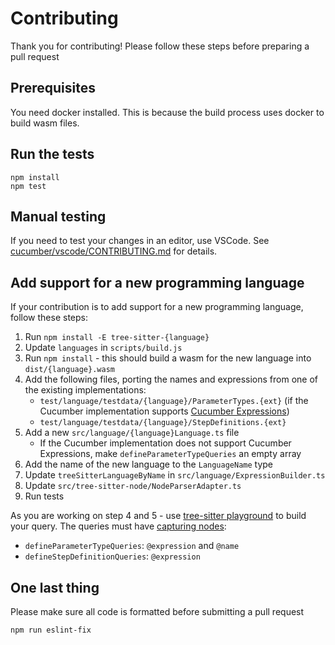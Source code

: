 # Contributing

Thank you for contributing! Please follow these steps before preparing a pull request

## Prerequisites

You need docker installed. This is because the build process uses docker to build wasm files.

## Run the tests

    npm install
    npm test

## Manual testing

If you need to test your changes in an editor, use VSCode.
See [cucumber/vscode/CONTRIBUTING.md](https://github.com/cucumber/vscode/blob/main/CONTRIBUTING.md) for details.

## Add support for a new programming language

If your contribution is to add support for a new programming language, follow these steps:

1. Run `npm install -E tree-sitter-{language}`
2. Update `languages` in `scripts/build.js`
3. Run `npm install` - this should build a wasm for the new language into `dist/{language}.wasm`
4. Add the following files, porting the names and expressions from one of the existing implementations:
   - `test/language/testdata/{language}/ParameterTypes.{ext}` (if the Cucumber implementation supports [Cucumber Expressions](https://github.com/cucumber/cucumber-expressions#readme))
   - `test/language/testdata/{language}/StepDefinitions.{ext}`
5. Add a new `src/language/{language}Language.ts` file
   - If the Cucumber implementation does not support Cucumber Expressions, make `defineParameterTypeQueries` an empty array
6. Add the name of the new language to the `LanguageName` type
7. Update `treeSitterLanguageByName` in `src/language/ExpressionBuilder.ts`
8. Update `src/tree-sitter-node/NodeParserAdapter.ts`
9. Run tests

As you are working on step 4 and 5 - use [tree-sitter playground](https://tree-sitter.github.io/language/playground)
to build your query. The queries must have [capturing nodes](https://tree-sitter.github.io/language/using-parsers#query-syntax):

- `defineParameterTypeQueries`: `@expression` and `@name`
- `defineStepDefinitionQueries`: `@expression`

## One last thing

Please make sure all code is formatted before submitting a pull request

    npm run eslint-fix
